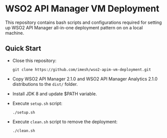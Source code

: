 # WSO2 API Manager VM Deployment

This repository contains bash scripts and configurations required for setting up WSO2 API Manager all-in-one deployment pattern on on a local machine.

## Quick Start

- Close this repository:

  ````
  git clone https://github.com/imesh/wso2-apim-vm-deployment.git
  ````

- Copy WSO2 API Manager 2.1.0 and WSO2 API Manager Analytics 2.1.0 distributions to the ```dist/``` folder.

- Install JDK 8 and update $PATH variable. 

- Execute ```setup.sh``` script:

  ````
  ./setup.sh
  ````

- Execute ```clean.sh``` script to remove the deployment:

  ````
  ./clean.sh
  ````